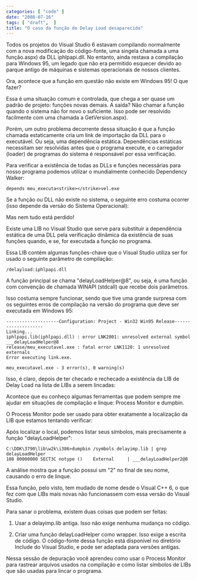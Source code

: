 ```yaml
---
categories: [ "code" ]
date: "2008-07-16"
tags: [ "draft",  ]
title: "O caso da função de Delay Load desaparecida"
---
```

Todos os projetos do Visual Studio 6 estavam compilando normalmente com a nova modificação do código-fonte, uma singela chamada a uma função.aspx) da DLL iphlpapi.dll. No entanto, ainda restava a compilação para Windows 95, um legado que não era permitido esquecer devido ao parque antigo de máquinas e sistemas operacionais de nossos clientes.

Ora, acontece que a função em questão não existe em Windows 95! O que fazer?

Essa é uma situação comum e controlada, que chega a ser quase um padrão de projeto: funções novas demais. A saída? Não chamar a função quando o sistema não for novo o suficiente. Isso pode ser resolvido facilmente com uma chamada a GetVersion.aspx).

Porém, um outro problema decorrente dessa situação é que a função chamada estaticamente cria um link de importação da DLL para o executável. Ou seja, uma dependência estática. Dependências estáticas necessitam ser resolvidas antes que o programa execute, e o carregador (loader) de programas do sistema é responsável por essa verificação.

Para verificar a existência de todas as DLLs e funções necessárias para nosso programa podemos utilizar o mundialmente conhecido Dependency Walker:

    
    depends meu_executa<strike></strike>vel.exe

Se a função ou DLL não existe no sistema, o seguinte erro costuma ocorrer (isso depende da versão do Sistema Operacional):

Mas nem tudo está perdido!

Existe uma LIB no Visual Studio que serve para substituir a dependência estática de uma DLL pela verificação dinâmica da existência de suas funções quando, e se, for executada a função no programa.

Essa LIB contém algumas funções-chave que o Visual Studio utiliza ser for usado o seguinte parâmetro de compilação:

    
    /delayload:iphlpapi.dll

A função principal se chama "delayLoadHelper@8", ou seja, é uma função com convenção de chamada WINAPI (stdcall) que recebe dois parâmetros.

Isso costuma sempre funcionar, sendo que tive uma grande surpresa com os seguintes erros de compilação na versão do programa que deve ser executada em Windows 95:

    
    --------------------Configuration: Project - Win32 Win95 Release--------------------
    Linking...
    iphlpapi.lib(iphlpapi.dll) : error LNK2001: unresolved external symbol ___delayLoadHelper@8
    release/meu_executavel.exe : fatal error LNK1120: 1 unresolved externals
    Error executing link.exe.
    
    meu_executavel.exe - 3 error(s), 0 warning(s)

Isso, é claro, depois de ter checado e rechecado a existência da LIB de Delay Load na lista de LIBs a serem lincadas:

Acontece que eu conheço algumas ferramentas que podem sempre me ajudar em situações de compilação e linque: Process Monitor e dumpbin.

O Process Monitor pode ser usado para obter exatamente a localização da LIB que estamos tentando verificar:

Após localizar o local, podemos listar seus símbolos, mais precisamente a função "delayLoadHelper":

    
    C:\DDK\3790\lib\w2k\i386>dumpbin /symbols delayimp.lib | grep delayLoadHelper
    108 00000000 SECT3C notype ()    External     | ___delayLoadHelper2@8

A análise mostra que a função possui um "2" no final de seu nome, causando o erro de linque.

Essa função, pelo visto, tem mudado de nome desde o Visual C++ 6, o que fez com que LIBs mais novas não funcionassem com essa versão do Visual Studio.

Para sanar o problema, existem duas coisas que podem ser feitas:

	
  1. Usar a delayimp.lib antiga. Isso não exige nenhuma mudança no código.

	
  2. Criar uma função delayLoadHelper como wrapper. Isso exige a escrita de código. O código-fonte dessa função está disponível no diretório Include do Visual Studio, e pode ser adaptada para versões antigas.

Nessa sessão de depuração você aprendeu como usar o Process Monitor para rastrear arquivos usados na compilação e como listar símbolos de LIBs que são usadas para lincar o programa.
